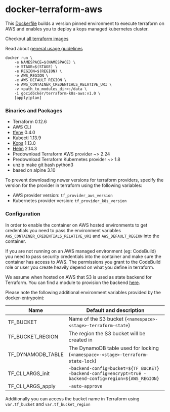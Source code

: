 # docker-terraform-aws

This [Dockerfile](https://github.com/goci-io/docker-terraform-images/tree/master/aws/Dockerfile) builds a version pinned environment to execute terraform on AWS and enables you to deploy a kops managed kubernetes cluster. 

Checkout [all terraform images](https://github.com/goci-io/docker-terraform-images#overview)

Read about [general usage guidelines](https://github.com/goci-io/docker-terraform-images#usage)

```
docker run \
    -e NAMESPACE=$(NAMESPACE) \
    -e STAGE=$(STAGE) \
    -e REGION=$(REGION) \
    -e AWS_REGION \
    -e AWS_DEFAULT_REGION \
    -e AWS_CONTAINER_CREDENTIALS_RELATIVE_URI \
    -v <path_to_modules_dir>:/data \
    -i gocidocker/terraform-k8s-aws:v1.0 \
    [apply|plan]
```

### Binaries and Packages

- Terraform 0.12.6  
- AWS CLI   
- [tfenv](https://github.com/cloudposse/tfenv) 0.4.0  
- Kubectl 1.13.9  
- [Kops](https://github.com/kubernetes/kops) 1.13.0  
- [Helm](https://helm.sh/) 2.14.3  
- Predownload Terraform AWS provider ~> 2.24  
- Predownload Terraform Kubernetes provider ~> 1.8  
- unzip make git bash python3
- based on alpine 3.10

To prevent downloading newer versions for terraform providers, specify the version for the provider in terraform using the following variables:

- AWS provider version: `tf_provider_aws_version`  
- Kubernetes provider version: `tf_provider_k8s_version`  

### Configuration

In order to enable the container on AWS hosted environments to get credentials you need to pass the environment variables `AWS_CONTAINER_CREDENTIALS_RELATIVE_URI` and `AWS_DEFAULT_REGION` into the container. 

If you are not running on an AWS managed environment (eg: CodeBuild) you need to pass security credentials into the container and make sure the container has access to AWS. The permissions you grant to the CodeBuild role or user you create heavily depend on what you define in terraform. 

We assume when hosted on AWS that S3 is used as state backend for Terraform. You can find a module to provision the backend [here](https://github.com/goci-io/tfstate-backend-aws).

Please note the following additional environment variables provided by the docker-entrypoint:

| Name | Default and description | 
|-------------------|-------------------------------------------------------------------------------------------------------|
| TF_BUCKET | Name of the S3 bucket (`<namespace>-<stage>-terraform-state`) |
| TF_BUCKET_REGION | The region the S3 bucket will be created in |
| TF_DYNAMODB_TABLE | The DynamoDB table used for locking (`<namespace>-<stage>-terraform-state-lock`) |
| TF_CLI_ARGS_init | `-backend-config=bucket=${TF_BUCKET} -backend-config=encrypt=true -backend-config=region=${AWS_REGION}` |
| TF_CLI_ARGS_apply | `-auto-approve` |

Additionally you can access the bucket name in Terraform using `var.tf_bucket` and `var.tf_bucket_region`